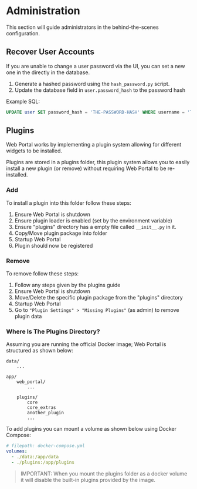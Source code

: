 # Administration
This section will guide administrators in the behind-the-scenes configuration.

## Recover User Accounts
If you are unable to change a user password via the UI, you can set a new one in the directly in the database.

1. Generate a hashed password using the `hash_password.py` script.
2. Update the database field in `user.password_hash` to the password hash

Example SQL:

```sql
UPDATE user SET password_hash = 'THE-PASSWORD-HASH' WHERE username = 'THE-USERNAME';
```


## Plugins
Web Portal works by implementing a plugin system allowing for different widgets to be installed.

Plugins are stored in a plugins folder, this plugin system allows you to easily install a new plugin (or remove) without requiring Web Portal to be re-installed.

### Add
To install a plugin into this folder follow these steps:

1. Ensure Web Portal is shutdown
2. Ensure plugin loader is enabled (set by the environment variable)
3. Ensure "plugins" directory has a empty file called `__init__.py` in it.
4. Copy/Move plugin package into folder
5. Startup Web Portal
6. Plugin should now be registered

### Remove
To remove follow these steps:

1. Follow any steps given by the plugins guide
2. Ensure Web Portal is shutdown
3. Move/Delete the specific plugin package from the "plugins" directory
4. Startup Web Portal
5. Go to `"Plugin Settings" > "Missing Plugins"` (as admin) to remove plugin data

### Where Is The Plugins Directory?
Assuming you are running the official Docker image; Web Portal is structured as shown below:

```
data/
    ...

app/
    web_portal/
        ...

    plugins/
        core
        core_extras
        another_plugin
        ...
```

To add plugins you can mount a volume as shown below using Docker Compose:

```yml
# filepath: docker-compose.yml
volumes:
  - ./data:/app/data
  - ./plugins:/app/plugins
```

> IMPORTANT: When you mount the plugins folder as a docker volume it will disable the built-in plugins provided by the image.

